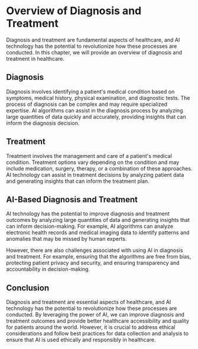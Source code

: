 Overview of Diagnosis and Treatment
===================================================================================

Diagnosis and treatment are fundamental aspects of healthcare, and AI technology has the potential to revolutionize how these processes are conducted. In this chapter, we will provide an overview of diagnosis and treatment in healthcare.

Diagnosis
---------

Diagnosis involves identifying a patient's medical condition based on symptoms, medical history, physical examination, and diagnostic tests. The process of diagnosis can be complex and may require specialized expertise. AI algorithms can assist in the diagnosis process by analyzing large quantities of data quickly and accurately, providing insights that can inform the diagnosis decision.

Treatment
---------

Treatment involves the management and care of a patient's medical condition. Treatment options vary depending on the condition and may include medication, surgery, therapy, or a combination of these approaches. AI technology can assist in treatment decisions by analyzing patient data and generating insights that can inform the treatment plan.

AI-Based Diagnosis and Treatment
--------------------------------

AI technology has the potential to improve diagnosis and treatment outcomes by analyzing large quantities of data and generating insights that can inform decision-making. For example, AI algorithms can analyze electronic health records and medical imaging data to identify patterns and anomalies that may be missed by human experts.

However, there are also challenges associated with using AI in diagnosis and treatment. For example, ensuring that the algorithms are free from bias, protecting patient privacy and security, and ensuring transparency and accountability in decision-making.

Conclusion
----------

Diagnosis and treatment are essential aspects of healthcare, and AI technology has the potential to revolutionize how these processes are conducted. By leveraging the power of AI, we can improve diagnosis and treatment outcomes and provide better healthcare accessibility and quality for patients around the world. However, it is crucial to address ethical considerations and follow best practices for data collection and analysis to ensure that AI is used ethically and responsibly in healthcare.
